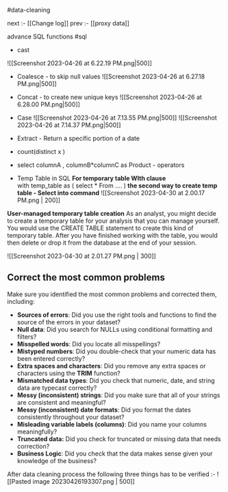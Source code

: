 #data-cleaning

next :- [[Change log]]
prev :- [[proxy data]]


advance SQL functions
#sql
- cast

![[Screenshot 2023-04-26 at 6.22.19 PM.png|500]]

- Coalesce - to skip null values
![[Screenshot 2023-04-26 at 6.27.18 PM.png|500]]

- Concat - to create new unique keys
![[Screenshot 2023-04-26 at 6.28.00 PM.png|500]]

- Case 
![[Screenshot 2023-04-26 at 7.13.55 PM.png|500]]
![[Screenshot 2023-04-26 at 7.14.37 PM.png|500]]

- Extract -   Return a specific portion of a date
- count(distinct x )
- select columnA , columnB\*columnC as Product       - operators
- Temp Table in SQL 
**For temporary table WIth clause**  
with temp_table as (
	select *
	From ....
)
**the second way to create temp table  - Select into command**
![[Screenshot 2023-04-30 at 2.00.17 PM.png | 200]]

**User-managed temporary table creation**
 As an analyst, you might decide to create a temporary table for your analysis that you can manage yourself. You would use the CREATE TABLE statement to create this kind of temporary table. After you have finished working with the table, you would then delete or drop it from the database at the end of your session. 
 
![[Screenshot 2023-04-30 at 2.01.27 PM.png | 300]]


## Correct the most common problems

Make sure you identified the most common problems and corrected them, including:

-   **Sources of errors**: Did you use the right tools and functions to find the source of the errors in your dataset?
-   **Null data**: Did you search for NULLs using conditional formatting and filters?
-   **Misspelled words**: Did you locate all misspellings?
-   **Mistyped numbers**: Did you double-check that your numeric data has been entered correctly?
-   **Extra spaces and characters**: Did you remove any extra spaces or characters using the **TRIM** function?
-   **Mismatched data types**: Did you check that numeric, date, and string data are typecast correctly?
-   **Messy (inconsistent) strings**: Did you make sure that all of your strings are consistent  and meaningful?
-   **Messy (inconsistent) date formats**: Did you format the dates consistently throughout your dataset?
-   **Misleading variable labels (columns)**: Did you name your columns meaningfully?
-   **Truncated data:** Did you check for truncated or missing data that needs correction?
-   **Business Logic**: Did you check that the data makes sense given your knowledge of the business?

After data cleaning process the following three things has to be verified :-
![[Pasted image 20230426193307.png | 500]]

